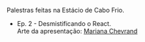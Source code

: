 Palestras feitas na Estácio de Cabo Frio.

* Ep. 2 - Desmistificando o React.  
Arte da apresentação: <a href="https://www.linkedin.com/in/mariana-chevrand-480953151/" target="_blank">Mariana Chevrand</a>